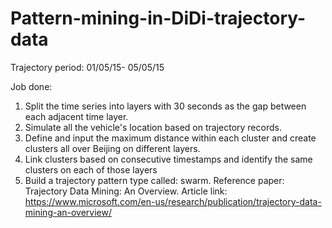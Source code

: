 # Pattern-mining-in-DiDi-trajectory-data
Trajectory period: 01/05/15- 05/05/15

Job done:
1.  Split the time series into layers with 30 seconds as the gap between each adjacent time layer.
2.  Simulate all the vehicle's location based on trajectory records. 
3.  Define and input the maximum distance within each cluster and create clusters all over Beijing on different layers.
4.  Link clusters based on consecutive timestamps and identify the same clusters on each of those layers
5.  Build a trajectory pattern type called: swarm. Reference paper: Trajectory Data Mining: An Overview.
    Article link:
    https://www.microsoft.com/en-us/research/publication/trajectory-data-mining-an-overview/

